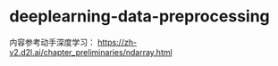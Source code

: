 # deeplearning-data-preprocessing

内容参考动手深度学习： https://zh-v2.d2l.ai/chapter_preliminaries/ndarray.html

